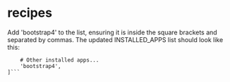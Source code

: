 # recipes

Add 'bootstrap4' to the list, ensuring it is inside the square brackets and separated by commas. The updated INSTALLED_APPS list should look like this:

```INSTALLED_APPS = [
    # Other installed apps...
    'bootstrap4',
]```
